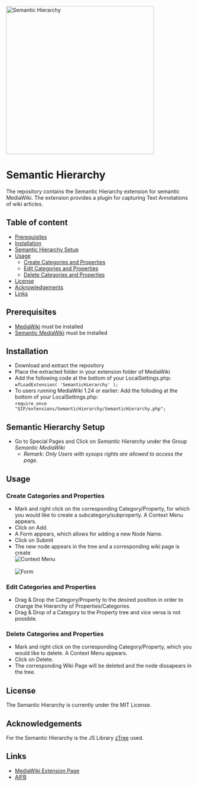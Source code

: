 <img src="https://user-images.githubusercontent.com/11618221/27001938-cbf4bff0-4dd5-11e7-8182-dc6ac23bc3c1.png" alt="Semantic Hierarchy" title="Semantic Hierarchy" align="middle" height="400"/>


Semantic Hierarchy
======================

The repository contains the Semantic Hierarchy extension for semantic MediaWiki. The extension provides a plugin for capturing Text Annotations of wiki articles.

<!--Click [here](https://sandbox.semantic-mediawiki.org/wiki/HaloTestEvent) for a Demo. -->

## Table of content
- [Prerequisites](#prerequisites)
- [Installation](#installation)
- [Semantic Hierarchy Setup](#semantic-hierarchy-setup)
- [Usage](#usage)
    - [Create Categories and Properties](#create-categories-and-properties)
    - [Edit Categories and Properties](#edit-categories-and-properties)
    - [Delete Categories and Properties](#delete-categories-and-properties)
- [License](#license)
- [Acknowledgements](#acknowledgements)
- [Links](#links)


## Prerequisites
* [MediaWiki](http://mediawiki.org) must be installed
* [Semantic MediaWiki](https://www.semantic-mediawiki.org/wiki/Semantic_MediaWiki) must be installed


## Installation
* Download and extract the repository
* Place the extracted folder in your extension folder of MediaWiki
* Add the following code at the bottom of your LocalSettings.php:</br>
```wfLoadExtension( 'SemanticHierarchy' );```
* To users running MediaWiki 1.24 or earlier: Add the folloding at the bottom of your LocalSettings.php:</br>
```require_once "$IP/extensions/SemanticHierarchy/SemanticHierarchy.php";```

## Semantic Hierarchy Setup
* Go to Special Pages and Click on *Semantic Hierarchy* under the Group *Semantic MediaWiki*
     * *Remark: Only Users with sysops rights are allowed to access the page.*


## Usage

### Create Categories and Properties
* Mark and right click on the corresponding Category/Property, for which you would like to create a subcategory/subproperty. A Context Menu appears.
* Click on Add.
* A Form appears, which allows for adding a new Node Name.
* Click on Submit
* The new node appears in the tree and a corresponding wiki page is create</br>
![Context Menu](https://user-images.githubusercontent.com/11618221/27001931-96607956-4dd5-11e7-80ca-084495928e14.png)</br></br>
![Form](https://user-images.githubusercontent.com/11618221/27001930-965c95a2-4dd5-11e7-9dd3-5f39fc1ee126.png)


### Edit Categories and Properties
* Drag & Drop the Category/Property to the desired position in order to change the Hierarchy of Properties/Categories.
* Drag & Drop of a Category to the Property tree and vice versa is not possible.


### Delete Categories and Properties
* Mark and right click on the corresponding Category/Property, which you would like to delete. A Context Menu appears.
* Click on Delete.
* The corresponding Wiki Page will be deleted and the node dissapears in the tree.


## License
The Semantic Hierarchy is currently under the MIT License.


## Acknowledgements
For the Semantic Hierarchy is the JS Library [zTree](http://www.treejs.cn) used.


## Links

* [MediaWiki Extension Page](https://www.mediawiki.org/wiki/Extension:Semantic_Hierarchy)
* [AIFB](http://www.aifb.kit.edu/web/Semantic_Hierarchy)
